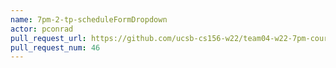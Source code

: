```yaml
---
name: 7pm-2-tp-scheduleFormDropdown
actor: pconrad
pull_request_url: https://github.com/ucsb-cs156-w22/team04-w22-7pm-courses/pull/46
pull_request_num: 46
---
```

